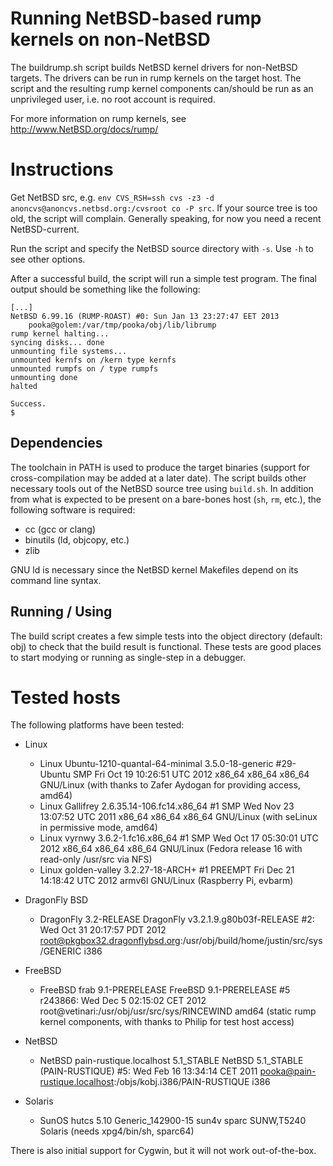 Running NetBSD-based rump kernels on non-NetBSD
================================================

The buildrump.sh script builds NetBSD kernel drivers for non-NetBSD
targets.  The drivers can be run in rump kernels on the target host.
The script and the resulting rump kernel components can/should be run
as an unprivileged user, i.e. no root account is required.

For more information on rump kernels, see http://www.NetBSD.org/docs/rump/


Instructions
============

Get NetBSD src, e.g.
`env CVS_RSH=ssh cvs -z3 -d anoncvs@anoncvs.netbsd.org:/cvsroot co -P src`.
If your source tree is too old, the script will complain.  Generally
speaking, for now you need a recent NetBSD-current.

Run the script and specify the NetBSD source directory with `-s`.  Use `-h`
to see other options.

After a successful build, the script will run a simple test program.
The final output should be something like the following:

	[...]
	NetBSD 6.99.16 (RUMP-ROAST) #0: Sun Jan 13 23:27:47 EET 2013
		pooka@golem:/var/tmp/pooka/obj/lib/librump
	rump kernel halting...
	syncing disks... done
	unmounting file systems...
	unmounted kernfs on /kern type kernfs
	unmounted rumpfs on / type rumpfs
	unmounting done
	halted
	
	Success.
	$ 


Dependencies
------------

The toolchain in PATH is used to produce the target binaries (support
for cross-compilation may be added at a later date).  The script builds
other necessary tools out of the NetBSD source tree using `build.sh`.
In addition from what is expected to be present on a bare-bones host
(`sh`, `rm`, etc.), the following software is required:

- cc (gcc or clang)
- binutils (ld, objcopy, etc.)
- zlib

GNU ld is necessary since the NetBSD kernel Makefiles depend on
its command line syntax.


Running / Using
---------------

The build script creates a few simple tests into the object directory
(default: obj) to check that the build result is functional.  These
tests are good places to start modying or running as single-step in
a debugger.


Tested hosts
============

The following platforms have been tested:

- Linux
    - Linux Ubuntu-1210-quantal-64-minimal 3.5.0-18-generic #29-Ubuntu SMP Fri Oct 19 10:26:51 UTC 2012 x86_64 x86_64 x86_64 GNU/Linux (with thanks to Zafer Aydogan for providing access, amd64)
    - Linux Gallifrey 2.6.35.14-106.fc14.x86_64 #1 SMP Wed Nov 23 13:07:52 UTC 2011 x86_64 x86_64 x86_64 GNU/Linux (with seLinux in permissive mode, amd64)
    - Linux vyrnwy 3.6.2-1.fc16.x86_64 #1 SMP Wed Oct 17 05:30:01 UTC 2012 x86_64 x86_64 x86_64 GNU/Linux (Fedora release 16 with read-only /usr/src via NFS)
    - Linux golden-valley 3.2.27-18-ARCH+ #1 PREEMPT Fri Dec 21 14:18:42 UTC 2012 armv6l GNU/Linux (Raspberry Pi, evbarm)

- DragonFly BSD
    - DragonFly  3.2-RELEASE DragonFly v3.2.1.9.g80b03f-RELEASE #2: Wed Oct 31 20:17:57 PDT 2012     root@pkgbox32.dragonflybsd.org:/usr/obj/build/home/justin/src/sys/GENERIC  i386

- FreeBSD
    - FreeBSD frab 9.1-PRERELEASE FreeBSD 9.1-PRERELEASE #5 r243866: Wed Dec  5 02:15:02 CET 2012     root@vetinari:/usr/obj/usr/src/sys/RINCEWIND  amd64 (static rump kernel components, with thanks to Philip for test host access)

- NetBSD
    - NetBSD pain-rustique.localhost 5.1_STABLE NetBSD 5.1_STABLE (PAIN-RUSTIQUE) #5: Wed Feb 16 13:34:14 CET 2011  pooka@pain-rustique.localhost:/objs/kobj.i386/PAIN-RUSTIQUE i386

- Solaris
    - SunOS hutcs 5.10 Generic_142900-15 sun4v sparc SUNW,T5240 Solaris (needs xpg4/bin/sh, sparc64)

There is also initial support for Cygwin, but it will not work
out-of-the-box.
